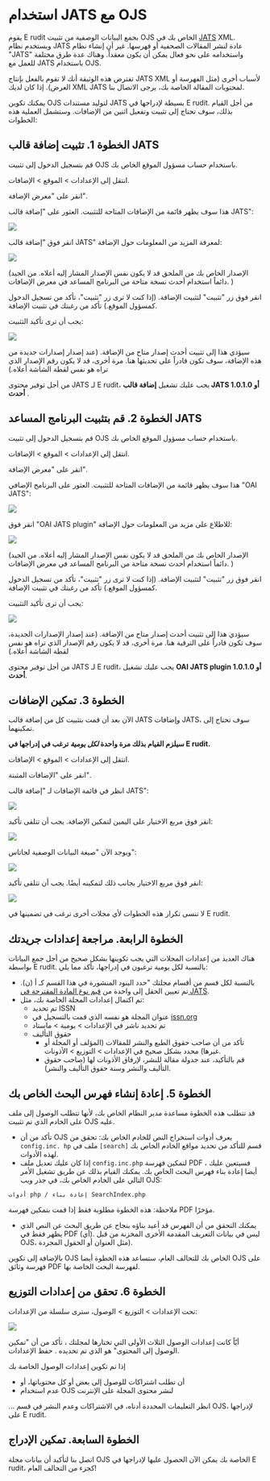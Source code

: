 # استخدام JATS مع OJS

يقوم E<unk> rudit بجمع البيانات الوصفية من تثبيت OJS الخاص بك في <unk>[JATS](https://jats.nlm.nih.gov/)<unk> XML. ويستخدم نظام JATS عادة لنشر المقالات الصحفية أو فهرسها. غير أن إنشاء نظام "JATS" واستخدامه على نحو فعال يمكن أن يكون معقداً. وهناك عدة طرق مختلفة للعمل مع JATS باستخدام OJS.

تفترض هذه الوثيقة أنك لا تقوم بالفعل بإنتاج JATS XML لأسباب أخرى (مثل الفهرسة أو العرض). إذا كان لديك XML JATS لمحتويات المقالة الخاصة بك، يرجى الاتصال بنا.

يمكنك تكوين OJS لتوليد مستندات JATS بسيطة لإدراجها في E<unk> rudit. من أجل القيام بذلك، سوف تحتاج إلى تثبيت وتفعيل اثنين من الإضافات. وستشمل العملية هذه الخطوات:

## الخطوة 1. تثبيت إضافة قالب JATS

قم بتسجيل الدخول إلى تثبيت OJS باستخدام حساب مسؤول الموقع الخاص بك.

انتقل إلى الإعدادات > الموقع > الإضافات.

انقر على "معرض الإضافة".

هذا سوف يظهر قائمة من الإضافات المتاحة للتثبيت. العثور على "إضافة قالب JATS":

![](./assets/jatsTemplatePlugin.png)

انقر فوق "إضافة قالب JATS" لمعرفة المزيد من المعلومات حول الإضافة:

![](./assets/jatsTemplatePluginInfo.png)

(الإصدار الخاص بك من الملحق قد لا يكون نفس الإصدار المشار إليه أعلاه. من الجيد دائماً استخدام أحدث نسخة متاحة من البرنامج المساعد في معرض الإضافات. )

انقر فوق زر "تثبيت" لتثبيت الإضافة. (إذا كنت لا ترى زر "تثبيت"، تأكد من تسجيل الدخول كمسؤول الموقع.) تأكد من رغبتك في تثبيت الإضافة.

يجب أن ترى تأكيد التثبيت:

![](./assets/jatsTemplatePluginNotification.png)


سيؤدي هذا إلى تثبيت أحدث إصدار متاح من الإضافة. (عند إصدار إصدارات جديدة من هذه الإضافة، سوف تكون قادراً على تحديثها هنا. مرة أخرى، قد لا يكون رقم الإصدار الذي تراه هو نفس لقطة الشاشة أعلاه.)

من أجل توفير محتوى JATS لـ E<unk> rudit، يجب عليك تشغيل **إضافة قالب JATS 1.0.1.0 أو أحدث** <unk> .

## الخطوة 2. قم بتثبيت البرنامج المساعد JATS

قم بتسجيل الدخول إلى تثبيت OJS باستخدام حساب مسؤول الموقع الخاص بك.

انتقل إلى الإعدادات > الموقع > الإضافات.

انقر على "معرض الإضافة".

هذا سوف يظهر قائمة من الإضافات المتاحة للتثبيت. العثور على البرنامج الإضافي "OAI JATS":

![](./assets/oaiJatsPlugin.png)

انقر فوق "OAI JATS plugin" للاطلاع على مزيد من المعلومات حول الإضافة:

![](./assets/oaiJatsPluginInfo.png)

(الإصدار الخاص بك من الملحق قد لا يكون نفس الإصدار المشار إليه أعلاه. من الجيد دائماً استخدام أحدث نسخة متاحة من البرنامج المساعد في معرض الإضافات. )

انقر فوق زر "تثبيت" لتثبيت الإضافة. (إذا كنت لا ترى زر "تثبيت"، تأكد من تسجيل الدخول كمسؤول الموقع.) تأكد من رغبتك في تثبيت الإضافة.

يجب أن ترى تأكيد التثبيت:

![](./assets/oaiJatsPluginNotification.png)

سيؤدي هذا إلى تثبيت أحدث إصدار متاح من الإضافة. (عند إصدار الإصدارات الجديدة، سوف تكون قادراً على الترقية هنا. مرة أخرى، قد لا يكون رقم الإصدار الذي تراه هو نفس لقطة الشاشة أعلاه.)

من أجل توفير محتوى JATS لـ E<unk> rudit، يجب عليك تشغيل **OAI JATS plugin 1.0.1.0 أو أحدث**.

## الخطوة 3. تمكين الإضافات

الآن بعد أن قمت بتثبيت كل من إضافة قالب JATS وإضافات JATS، سوف تحتاج إلى تمكينهما.

**سيلزم القيام بذلك مرة واحدة *لكل يومية* ترغب في إدراجها في E<unk> rudit.**

انتقل إلى الإعدادات > الموقع > الإضافات.

انقر على "الإضافات المثبتة".

انظر في قائمة الإضافات لـ "إضافة قالب JATS":

![](./assets/jatsTemplatePluginListing.png)

انقر فوق مربع الاختيار على اليمين لتمكين الإضافة. يجب أن تتلقى تأكيد:

![](./assets/jatsTemplatePluginListingNotification.png)

ويوجد الآن "صيغة البيانات الوصفية لجاتاس":

![](./assets/jatsMetadataFormatPluginListing.png)

انقر فوق مربع الاختيار بجانب ذلك لتمكينه أيضًا. يجب أن تتلقى تأكيد:

![](./assets/jatsMetadataFormatPluginListingNotification.png)

لا تنسى تكرار هذه الخطوات لأي مجلات أخرى ترغب في تضمينها في E<unk> rudit.

## الخطوة الرابعة. مراجعة إعدادات جريدتك

هناك العديد من إعدادات المجلات التي يجب تكوينها بشكل صحيح من أجل جمع البيانات بواسطة E<unk> rudit. بالنسبة لكل يومية ترغبون في إدراجها، تأكد مما يلي:

* بالنسبة لكل قسم من أقسام مجلتك "حدد البنود المنشورة في هذا القسم كـ أ (ن). تم تعيين الحقل إلى واحدة من [قيم نوع المادة المقترحة في JATS](https://jats.nlm.nih.gov/archiving/tag-library/1.1/attribute/article-type.html).
* تم اكتمال إعدادات المجلة الخاصة بك، مثل:
    * تم تحديد ISSN
    * عنوان المجلة هو نفسه الذي قمت بالتسجيل في [issn.org](https://www.issn.org)
    * تم تحديد ناشر في الإعدادات > يومية > ماستاد
    * حقوق التأليف
        * تأكد من أن صاحب حقوق الطبع والنشر للمقالات (المؤلف أو المجلة أو غيرها) محدد بشكل صحيح في الإعدادات > التوزيع > الأذونات.
        * قم بالتأكيد، عند جدولة مقالة للنشر، لإرفاق الأذونات لها (صاحب حقوق التأليف والنشر وسنة حقوق التأليف والنشر).

## الخطوة 5. إعادة إنشاء فهرس البحث الخاص بك

قد تتطلب هذه الخطوة مساعدة مدير النظام الخاص بك، لأنها تتطلب الوصول إلى ملف على الخادم الذي تم تثبيت OJS عليه.
* تأكد من أن OJS يعرف أدوات استخراج النص للخادم الخاص بك: تحقق من `config.inc. hp` ملف في `[search]` قسم للتأكد من تحديد مواقع الخادم الخاص بك لهذه الأدوات.
* إذا كان عليك تعديل ملف `config.inc.php` لتمكين فهرسة PDF ، فسيتعين عليك أيضا إعادة بناء فهرس البحث الخاص بك. يمكنك القيام بذلك عن طريق تشغيل الأمر التالي على الخادم الخاص بك، في جذر ويب OJS:

`أدوات php / إعادة بناء SearchIndex.php`

ملاحظة: هذه الخطوة مطلوبة فقط إذا قمت بتمكين فهرسة PDF مؤخرًا.

* يمكنك التحقق من أن الفهرس قد أعيد بناؤه بنجاح عن طريق البحث عن النص الذي يظهر فقط في PDF (أي). ليس في بيانات التعريف المقدمة الأخرى المخزنة من قبل OJS، مثل العنوان أو الحقول المجردة).

بالإضافة إلى تكوين OJS الخاص بك للتحالف العام، ستساعد هذه الخطوة أيضا OJS على فهرسة وثائق PDF لفهرسة البحث الخاصة بها.

## الخطوة 6. تحقق من إعدادات التوزيع

تحت الإعدادات > التوزيع > الوصول، سترى سلسلة من الإعدادات:

![](./assets/journalSettings.png)

أيّاً كانت إعدادات الوصول الثلاث الأولى التي تختارها لمجلتك ، تأكد من أن "تمكين الوصول إلى المحتوى" هو الذي تم تحديده . حفظ الإعدادات.

إذا تم تكوين إعدادات الوصول الخاصة بك

* أن تطلب اشتراكات للوصول إلى بعض أو كل محتوياتها، أو
* عدم استخدام OJS لنشر محتوى المجلة على الإنترنت

... انظر التعليمات المحددة أدناه، في الاشتراكات وعدم النشر في قسم OJS، لإدراجها على E<unk> rudit.

## الخطوة السابعة. تمكين الإدراج

اتصل بنا لتأكيد أن بيانات مجلة OJS الخاصة بك يمكن الآن الحصول عليها لإدراجها في E<unk> rudit، كجزء من التحالف العام!

